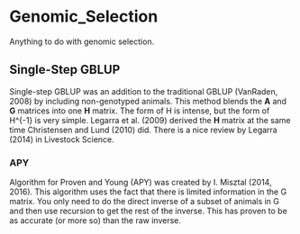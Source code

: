 # Genomic_Selection

Anything to do with genomic selection. 

## Single-Step GBLUP

Single-step GBLUP was an addition to the traditional GBLUP (VanRaden, 2008) by including non-genotyped animals. This method blends the <b>A</b> and <b>G</b> matrices into one <b>H</b> matrix. The form of H is intense, but the form of H^{-1} is very simple. Legarra et al. (2009) derived the <b>H</b> matrix at the same time Christensen and Lund (2010) did. There is a nice review by Legarra (2014) in Livestock Science. 

### APY

Algorithm for Proven and Young (APY) was created by I. Misztal (2014, 2016). This algorithm uses the fact that there is limited information in the G matrix. You only need to do the direct inverse of a subset of animals in G and then use recursion to get the rest of the inverse. This has proven to be as accurate (or more so) than the raw inverse. 
